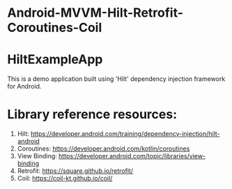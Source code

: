 # Android-MVVM-Hilt-Retrofit-Coroutines-Coil

# HiltExampleApp
This is a demo application built using 'Hilt' dependency injection framework for Android.

# Library reference resources:

1. Hilt: https://developer.android.com/training/dependency-injection/hilt-android
2. Coroutines: https://developer.android.com/kotlin/coroutines
3. View Binding: https://developer.android.com/topic/libraries/view-binding
4. Retrofit: https://square.github.io/retrofit/
5. Coil: https://coil-kt.github.io/coil/
